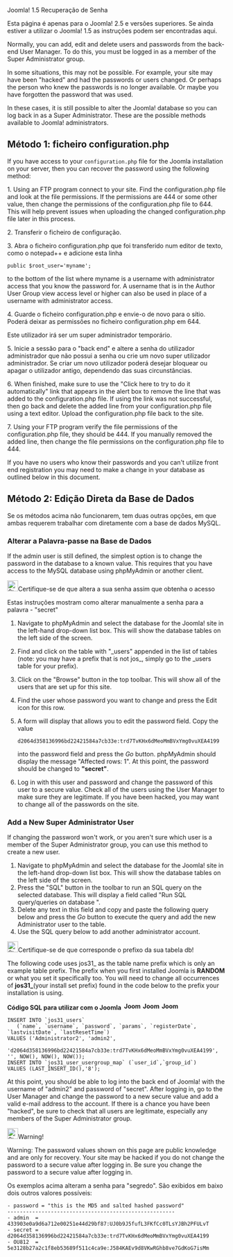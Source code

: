 <!-- Filename: How_do_you_recover_or_reset_your_admin_password%3F / Display title: Como recuperar ou repor a sua palavra-passe de administrador? -->

Joomla! 1.5 Recuperação de Senha

Esta página é apenas para o Joomla! 2.5 e versões superiores. Se ainda
estiver a utilizar o Joomla! 1.5  as instruções podem ser encontradas
aqui.

Normally, you can add, edit and delete users and passwords from the
back-end User Manager. To do this, you must be logged in as a member of
the Super Administrator group.

In some situations, this may not be possible. For example, your site may
have been "hacked" and had the passwords or users changed. Or perhaps
the person who knew the passwords is no longer available. Or maybe you
have forgotten the password that was used.

In these cases, it is still possible to alter the Joomla! database so
you can log back in as a Super Administrator. These are the possible
methods available to Joomla! administrators.

## Método 1: ficheiro configuration.php

If you have access to your `configuration.php` file for the Joomla
installation on your server, then you can recover the password using the
following method:

1\. Using an FTP program connect to your site. Find the
configuration.php file and look at the file permissions. If the
permissions are 444 or some other value, then change the permissions of
the configuration.php file to 644. This will help prevent issues when
uploading the changed configuration.php file later in this process.

2\. Transferir o ficheiro de configuração.

3\. Abra o ficheiro configuration.php que foi transferido num editor de
texto, como o notepad++ e adicione esta linha

    public $root_user='myname';

to the bottom of the list where myname is a username with administrator
access that you know the password for. A username that is in the Author
User Group view access level or higher can also be used in place of a
username with administrator access.

4\. Guarde o ficheiro configuration.php e envie-o de novo para o sítio.
Poderá deixar as permissões no ficheiro configuration.php em 644.

Este utilizador irá ser um super administrador temporário.

5\. Inicie a sessão para o "back end" e altere a senha do utilizador
administrador que não possui a senha ou crie um novo super utilizador
administrador. Se criar um novo utilizador poderá desejar bloquear ou
apagar o utilizador antigo, dependendo das suas circunstâncias.

6\. When finished, make sure to use the "Click here to try to do it
automatically" link that appears in the alert box to remove the line
that was added to the configuration.php file. If using the link was not
successful, then go back and delete the added line from your
configuration.php file using a text editor. Upload the configuration.php
file back to the site.

7\. Using your FTP program verify the file permissions of the
configuration.php file, they should be 444. If you manually removed the
added line, then change the file permissions on the configuration.php
file to 444.

If you have no users who know their passwords and you can't utilize
front end registration you may need to make a change in your database as
outlined below in this document.

## Método 2: Edição Direta da Base de Dados

Se os métodos acima não funcionarem, tem duas outras opções, em que
ambas requerem trabalhar com diretamente com a base de dados MySQL.

### Alterar a Palavra-passe na Base de Dados

If the admin user is still defined, the simplest option is to change the
password in the database to a known value. This requires that you have
access to the MySQL database using phpMyAdmin or another client.

<img
src="https://docs.joomla.org/images/thumb/4/41/Stop_hand_nuvola.svg.png/25px-Stop_hand_nuvola.svg.png"
decoding="async"
srcset="https://docs.joomla.org/images/thumb/4/41/Stop_hand_nuvola.svg.png/38px-Stop_hand_nuvola.svg.png 1.5x, https://docs.joomla.org/images/4/41/Stop_hand_nuvola.svg.png 2x"
data-file-width="40" data-file-height="40" width="25" height="25"
alt="Stop hand nuvola.svg.png" />Certifique-se de que altera a sua senha
assim que obtenha o acesso

Estas instruções mostram como alterar manualmente a senha para a
palavra - "secret"

1.  Navigate to phpMyAdmin and select the database for the Joomla! site
    in the left-hand drop-down list box. This will show the database
    tables on the left side of the screen.

2.  Find and click on the table with "\_users" appended in the list of
    tables (note: you may have a prefix that is not jos\_, simply go to
    the \_users table for your prefix).

3.  Click on the "Browse" button in the top toolbar. This will show all
    of the users that are set up for this site.

4.  Find the user whose password you want to change and press the Edit
    icon for this row.

5.  A form will display that allows you to edit the password field. Copy
    the value

        d2064d358136996bd22421584a7cb33e:trd7TvKHx6dMeoMmBVxYmg0vuXEA4199

    into the password field and press the *Go* button. phpMyAdmin should
    display the message "Affected rows: 1". At this point, the password
    should be changed to **"secret"**.

6.  Log in with this user and password and change the password of this
    user to a secure value. Check all of the users using the User
    Manager to make sure they are legitimate. If you have been hacked,
    you may want to change all of the passwords on the site.

### Add a New Super Administrator User

If changing the password won't work, or you aren't sure which user is a
member of the Super Administrator group, you can use this method to
create a new user.

1.  Navigate to phpMyAdmin and select the database for the Joomla! site
    in the left-hand drop-down list box. This will show the database
    tables on the left side of the screen.
2.  Press the "SQL" button in the toolbar to run an SQL query on the
    selected database. This will display a field called "Run SQL
    query/queries on database ".
3.  Delete any text in this field and copy and paste the following query
    below and press the *Go* button to execute the query and add the new
    Administrator user to the table.
4.  Use the SQL query below to add another administrator account.

<img
src="https://docs.joomla.org/images/thumb/4/41/Stop_hand_nuvola.svg.png/25px-Stop_hand_nuvola.svg.png"
decoding="async"
srcset="https://docs.joomla.org/images/thumb/4/41/Stop_hand_nuvola.svg.png/38px-Stop_hand_nuvola.svg.png 1.5x, https://docs.joomla.org/images/4/41/Stop_hand_nuvola.svg.png 2x"
data-file-width="40" data-file-height="40" width="25" height="25"
alt="Stop hand nuvola.svg.png" />Certifique-se de que corresponde o
prefixo da sua tabela db!

The following code uses jos31\_ as the table name prefix which is only
an example table prefix. The prefix when you first installed Joomla is
**RANDOM** or what you set it specifically too. You will need to change
all occurrences of **jos31\_**(your install set prefix) found in the
code below to the prefix your installation is using.

**Código SQL para utilizar com o Joomla
 <img src="https://docs.joomla.org/images/5/53/Compat_icon_2_5.png"
decoding="async" data-file-width="40" data-file-height="17" width="40"
height="17" alt="Joomla 2.5" /> <img src="https://docs.joomla.org/images/4/4d/Compat_icon_3_x.png"
decoding="async" data-file-width="40" data-file-height="17" width="40"
height="17" alt="Joomla 3.x" /> <img src="https://docs.joomla.org/images/b/bd/Compat_icon_4_x.png"
decoding="async" data-file-width="40" data-file-height="17" width="40"
height="17" alt="Joomla 4.x" />**

    INSERT INTO `jos31_users`
       (`name`, `username`, `password`, `params`, `registerDate`, `lastvisitDate`, `lastResetTime`)
    VALUES ('Administrator2', 'admin2',
        'd2064d358136996bd22421584a7cb33e:trd7TvKHx6dMeoMmBVxYmg0vuXEA4199', '', NOW(), NOW(), NOW());
    INSERT INTO `jos31_user_usergroup_map` (`user_id`,`group_id`)
    VALUES (LAST_INSERT_ID(),'8');

At this point, you should be able to log into the back end of Joomla!
with the username of "admin2" and password of "secret". After logging
in, go to the User Manager and change the password to a new secure value
and add a valid e-mail address to the account. If there is a chance you
have been "hacked", be sure to check that all users are legitimate,
especially any members of the Super Administrator group.

<img
src="https://docs.joomla.org/images/thumb/4/41/Stop_hand_nuvola.svg.png/25px-Stop_hand_nuvola.svg.png"
decoding="async"
srcset="https://docs.joomla.org/images/thumb/4/41/Stop_hand_nuvola.svg.png/38px-Stop_hand_nuvola.svg.png 1.5x, https://docs.joomla.org/images/4/41/Stop_hand_nuvola.svg.png 2x"
data-file-width="40" data-file-height="40" width="25" height="25"
alt="Stop hand nuvola.svg.png" />Warning!

Warning: The password values shown on this page are public knowledge and
are only for recovery. Your site may be hacked if you do not change the
password to a secure value after logging in. Be sure you change the
password to a secure value after logging in.


Os exemplos acima alteram a senha para "segredo". São exibidos em baixo
dois outros valores possíveis:

    - password = "this is the MD5 and salted hashed password"
    ------------------------------------------------------
    - admin  = 433903e0a9d6a712e00251e44d29bf87:UJ0b9J5fufL3FKfCc0TLsYJBh2PFULvT
    - secret = d2064d358136996bd22421584a7cb33e:trd7TvKHx6dMeoMmBVxYmg0vuXEA4199
    - OU812  = 5e3128b27a2c1f8eb53689f511c4ca9e:J584KAEv9d8VKwRGhb8ve7GdKoG7isMm
